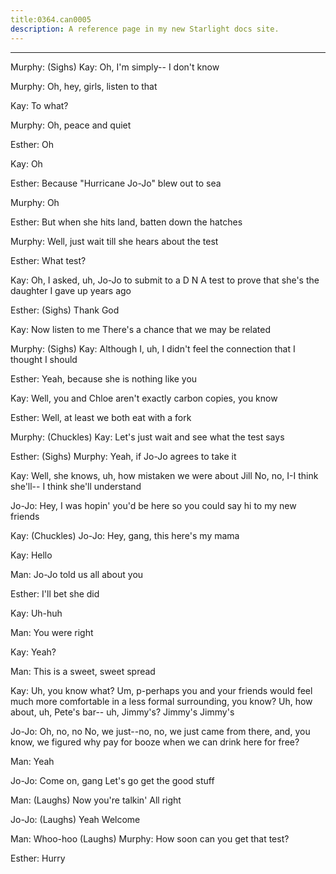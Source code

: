 ```yaml
---
title:0364.can0005
description: A reference page in my new Starlight docs site.
---
```

----- 
Murphy: (Sighs) 
Kay: Oh, I'm simply-- I don't know
 
Murphy: Oh, hey, girls, listen to that
 
Kay: To what? 
 
Murphy: Oh, peace and quiet
 
Esther: Oh
 
Kay: Oh
 
Esther: Because "Hurricane Jo-Jo" blew out to sea
 
Murphy: Oh
 
Esther: But when she hits land, batten down the hatches
 
Murphy: Well, just wait till she hears about the test
 
Esther: What test? 
 
Kay: Oh, I asked, uh, Jo-Jo to submit to a D
N
A
 test to prove that she's 
the daughter I gave up years ago
 
Esther: (Sighs) Thank God
 
Kay: Now listen to me
 There's a chance that we may be related


 
Murphy: (Sighs) 
Kay: Although I, uh, I didn't feel the connection that I thought I should


Esther: Yeah, because she is nothing like you
 
Kay: Well, you and Chloe aren't exactly carbon copies, you know
 
Esther: Well, at least we both eat with a fork
 
Murphy: (Chuckles) 
Kay: Let's just wait and see what the test says
 
Esther: (Sighs) 
Murphy: Yeah, if Jo-Jo agrees to take it
 
Kay: Well, she knows, uh, how mistaken we were about Jill
 No, no, I-I think 
she'll-- I think she'll understand
 
Jo-Jo: Hey, I was hopin' you'd be here so you could say hi to my new friends


Kay: (Chuckles) 
Jo-Jo: Hey, gang, this here's my mama
 
Kay: Hello
 
Man: Jo-Jo told us all about you
 
Esther: I'll bet she did
 
Kay: Uh-huh
 
Man: You were right
 
Kay: Yeah? 
 
Man: This is a sweet, sweet spread
 
Kay: Uh, you know what? 
 Um, p-perhaps you and your friends would feel much 
more comfortable in a less formal surrounding, you know? 
 Uh, how about, uh, 
Pete's bar-- uh, Jimmy's? 
 Jimmy's
 Jimmy's
 
Jo-Jo: Oh, no, no
 No, we just--no, no, we just came from there, and, you 
know, we figured why pay for booze when we can drink here for free? 
 
Man: Yeah
 
Jo-Jo: Come on, gang
 Let's go get the good stuff
 
Man: (Laughs) Now you're talkin'
 All right
 
Jo-Jo: (Laughs) Yeah
 Welcome
 
Man: Whoo-hoo
 (Laughs) 
Murphy: How soon can you get that test? 
 
Esther: Hurry
 
